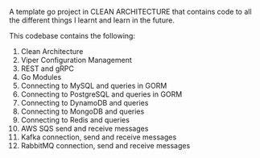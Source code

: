 A template go project in CLEAN ARCHITECTURE that contains code to all the different things I learnt and learn in the future. 

This codebase contains the following:
1. Clean Architecture 
2. Viper Configuration Management
3. REST and gRPC
4. Go Modules
5. Connecting to MySQL and queries in GORM 
6. Connecting to PostgreSQL and queries in GORM 
7. Connecting to DynamoDB and queries 
8. Connecting to MongoDB and queries 
9. Connecting to Redis and queries 
10. AWS SQS send and receive messages 
11. Kafka connection, send and receive messages 
12. RabbitMQ connection, send and receive messages